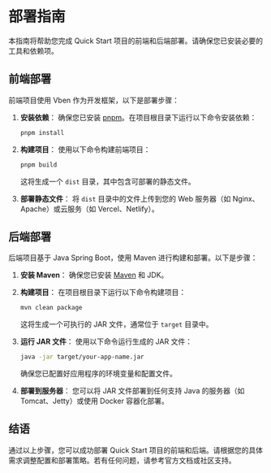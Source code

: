 # 部署指南

本指南将帮助您完成 Quick Start 项目的前端和后端部署。请确保您已安装必要的工具和依赖项。

## 前端部署

前端项目使用 Vben 作为开发框架，以下是部署步骤：

1. **安装依赖**：
   确保您已安装 [pnpm](https://pnpm.io/installation)。在项目根目录下运行以下命令安装依赖：
   ```bash
   pnpm install
   ```

2. **构建项目**：
   使用以下命令构建前端项目：
   ```bash
   pnpm build
   ```
   这将生成一个 `dist` 目录，其中包含可部署的静态文件。

3. **部署静态文件**：
   将 `dist` 目录中的文件上传到您的 Web 服务器（如 Nginx、Apache）或云服务（如 Vercel、Netlify）。

## 后端部署

后端项目基于 Java Spring Boot，使用 Maven 进行构建和部署。以下是步骤：

1. **安装 Maven**：
   确保您已安装 [Maven](https://maven.apache.org/install.html) 和 JDK。

2. **构建项目**：
   在项目根目录下运行以下命令构建项目：
   ```bash
   mvn clean package
   ```
   这将生成一个可执行的 JAR 文件，通常位于 `target` 目录中。

3. **运行 JAR 文件**：
   使用以下命令运行生成的 JAR 文件：
   ```bash
   java -jar target/your-app-name.jar
   ```
   确保您已配置好应用程序的环境变量和配置文件。

4. **部署到服务器**：
   您可以将 JAR 文件部署到任何支持 Java 的服务器（如 Tomcat、Jetty）或使用 Docker 容器化部署。

## 结语

通过以上步骤，您可以成功部署 Quick Start 项目的前端和后端。请根据您的具体需求调整配置和部署策略。若有任何问题，请参考官方文档或社区支持。 